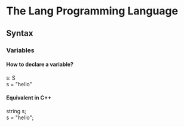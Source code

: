 # The Lang Programming Language
## Syntax
### Variables
#### How to declare a variable?
s: S<br/>
s = "hello"
#### Equivalent in C++
string s;<br/>
s = "hello";
